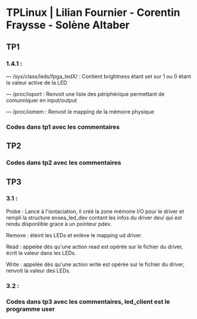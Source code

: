 # TPLinux | Lilian Fournier - Corentin Fraysse - Solène Altaber

## TP1

### 1.4.1 :
— /sys/class/leds/fpga_ledX/ : Contient brightness étant set sur 1 ou 0 étant la valeur active de la LED

— /proc/ioport : Renvoit une liste des périphérique permettant de comunniquer en input/output

— /proc/iomem : Renvoit le mapping de la mémoire physique

### Codes dans tp1 avec les commentaires

## TP2

### Codes dans tp2 avec les commentaires

## TP3

### 3.1 :
Probe : Lancé à l'isntaciation, il créé la zone mémoire I/O pour le driver et rempli la structure ensea_led_dev contant les infos du driver dev/ qui est rendu disponlible grace à un pointeur pdev.

Remove : éteint les LEDs et enlève le mapping ud driver.

Read : appelée dès qu'une action read est opérée sur le fichier du driver, écrit la valeur dans les LEDs.

Write : appelée dès qu'une action write est opérée sur le fichier du driver, renvoit la valeur des LEDs.

### 3.2 : 

### Codes dans tp3 avec les commentaires, led_client est le programme user